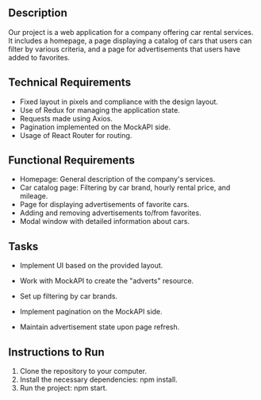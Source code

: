 ## Description
Our project is a web application for a company offering car rental services. It includes a homepage, a page displaying a catalog of cars that users can filter by various criteria, and a page for advertisements that users have added to favorites.
## Technical Requirements
- Fixed layout in pixels and compliance with the design layout.
- Use of Redux for managing the application state.
- Requests made using Axios.
- Pagination implemented on the MockAPI side.
- Usage of React Router for routing.
## Functional Requirements
- Homepage: General description of the company's services.
- Car catalog page: Filtering by car brand, hourly rental price, and mileage.
- Page for displaying advertisements of favorite cars.
- Adding and removing advertisements to/from favorites.
- Modal window with detailed information about cars.
## Tasks
- Implement UI based on the provided layout.
- Work with MockAPI to create the "adverts" resource.


- Set up filtering by car brands.
- Implement pagination on the MockAPI side.
- Maintain advertisement state upon page refresh.
## Instructions to Run
1.	Clone the repository to your computer.
2.	Install the necessary dependencies: npm install.
3.	Run the project: npm start.

